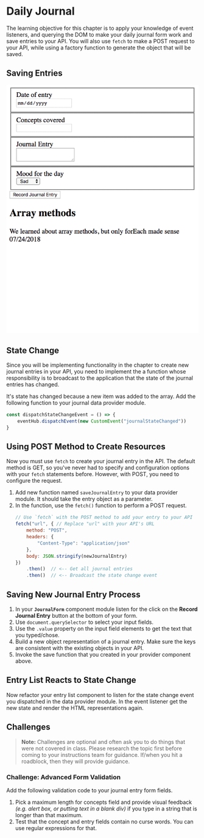 # Daily Journal

The learning objective for this chapter is to apply your knowledge of event listeners, and querying the DOM to make your daily journal form work and save entries to your API. You will also use `fetch` to make a POST request to your API, while using a factory function to generate the object that will be saved.

## Saving Entries

![animation of saving new entries and rendering them](./images/QBpNpy7FDL.gif)

## State Change

Since you will be implementing functionality in the chapter to create new journal entries in your API, you need to implement the a function whose responsibility is to broadcast to the application that the state of the journal entries has changed.

It's state has changed because a new item was added to the array. Add the following function to your journal data provider module.

```js
const dispatchStateChangeEvent = () => {
    eventHub.dispatchEvent(new CustomEvent("journalStateChanged"))
}
```

## Using POST Method to Create Resources

Now you must use `fetch` to create your journal entry in the API. The default method is GET, so you've never had to specify and configuration options with your `fetch` statements before. However, with POST, you need to configure the request.

1. Add new function named `saveJournalEntry` to your data provider module. It should take the entry object as a parameter.
1. In the function, use the `fetch()` function to perform a POST request.
    ```js
    // Use `fetch` with the POST method to add your entry to your API
    fetch("url", { // Replace "url" with your API's URL
        method: "POST",
        headers: {
            "Content-Type": "application/json"
        },
        body: JSON.stringify(newJournalEntry)
    })
        .then()  // <-- Get all journal entries
        .then()  // <-- Broadcast the state change event
    ```

## Saving New Journal Entry Process


1. In your **`JournalForm`** component module listen for the click on the **Record Journal Entry** button at the bottom of your form.
1. Use `document.querySelector` to select your input fields.
1. Use the `.value` property on the input field elements to get the text that you typed/chose.
1. Build a new object representation of a journal entry. Make sure the keys are consistent with the existing objects in your API.
1. Invoke the save function that you created in your provider component above.

## Entry List Reacts to State Change

Now refactor your entry list component to listen for the state change event you dispatched in the data provider module. In the event listener get the new state and render the HTML representations again.

## Challenges

> **Note:** Challenges are optional and often ask you to do things that were not covered in class. Please research the topic first before coming to your instructions team for guidance. If/when you hit a roadblock, then they will provide guidance.

### Challenge: Advanced Form Validation

Add the following validation code to your journal entry form fields.

1. Pick a maximum length for concepts field and provide visual feedback _(e.g. alert box, or putting text in a blank div)_ if you type in a string that is longer than that maximum.
1. Test that the concept and entry fields contain no curse words. You can use regular expressions for that.
